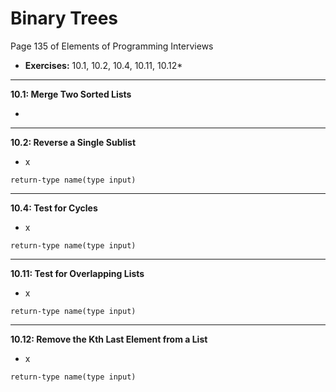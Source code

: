# Binary Trees #
Page 135 of Elements of Programming Interviews

*   **Exercises:** 10.1, 10.2, 10.4, 10.11, 10.12*

---

**10.1: Merge Two Sorted Lists**

*  

---

**10.2: Reverse a Single Sublist**

*   x

`return-type name(type input)`

---

**10.4: Test for Cycles**

*   x

`return-type name(type input)`

---

**10.11: Test for Overlapping Lists**

*   x

`return-type name(type input)`

---

**10.12: Remove the Kth Last Element from a List**

*   x

`return-type name(type input)`




